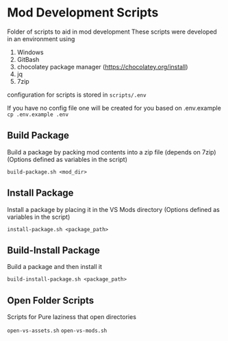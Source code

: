 # Mod Development Scripts

Folder of scripts to aid in mod development
These scripts were developed in an environment using

1. Windows
2. GitBash
3. chocolatey package manager (https://chocolatey.org/install)
4. jq
5. 7zip

configuration for scripts is stored in `scripts/.env`

If you have no config file one will be created for you based on .env.example
`cp .env.example .env`
 
## Build Package

Build a package by packing mod contents into a zip file (depends on 7zip)
(Options defined as variables in the script)

`build-package.sh <mod_dir>`

## Install Package

Install a package by placing it in the VS Mods directory
(Options defined as variables in the script)

`install-package.sh <package_path>`

## Build-Install Package

Build a package and then install it 

`build-install-package.sh <package_path>`

## Open Folder Scripts

Scripts for Pure laziness that open directories

`open-vs-assets.sh`
`open-vs-mods.sh`